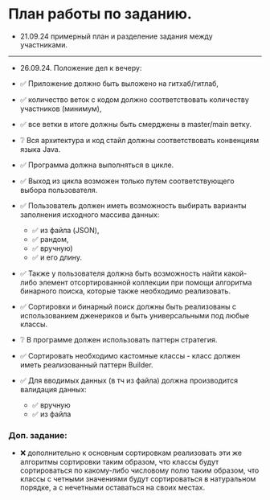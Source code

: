# План работы по заданию.

* 21.09.24 примерный план и разделение задания между участниками.

---

* 26.09.24. Положение дел к вечеру:

- ✅ Приложение должно быть выложено на гитхаб/гитлаб,
- ✅ количество веток с кодом должно соответствовать количеству участников (минимум),
- ✅ все ветки в итоге должны быть смерджены в master/main ветку.


- ❔ Вся архитектура и код стайл должны соответствовать конвенциям языка Java.
- ✅ Программа должна выполняться в цикле.
- ✅ Выход из цикла возможен только путем соответствующего выбора пользователя.
- ✅ Пользователь должен иметь возможность выбирать варианты заполнения исходного массива данных:
  - ✅ из файла (JSON), 
  - ✅ рандом, 
  - ✅ вручную) 
  - ✅ и его длину.
- ✅ Также у пользователя должна быть возможность найти какой-либо элемент отсортированной коллекции при помощи алгоритма 
бинарного поиска, которые также необходимо реализовать.
- ✅ Сортировки и бинарный поиск должны быть реализованы с использованием дженериков и быть универсальными под любые классы.
- ❔ В программе должен использовать паттерн стратегия.
- ✅ Сортировать необходимо кастомные классы - класс должен иметь реализованный паттерн Builder.
- ✅ Для вводимых данных (в тч из файла) должна производится валидация данных:
  - ✅ вручную
  - ✅ из файла

### Доп. задание:
- ❌ дополнительно к основным сортировкам реализовать эти же алгоритмы сортировки таким образом, 
что классы будут сортироваться по какому-либо числовому полю таким образом, что классы с четными 
значениями будут сортироваться в натуральном порядке, а с нечетными оставаться на своих местах.

